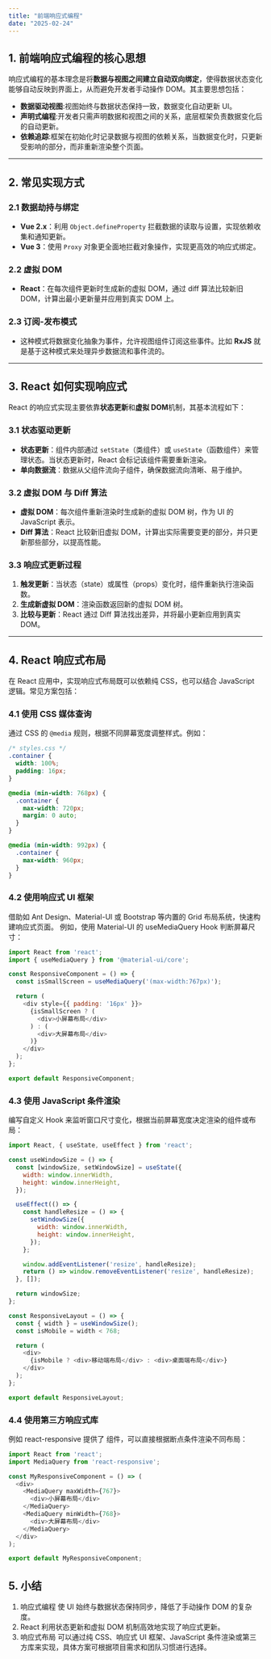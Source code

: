 ```yaml
---
title: "前端响应式编程"
date: "2025-02-24"
---
```


## 1. 前端响应式编程的核心思想

响应式编程的基本理念是将**数据与视图之间建立自动双向绑定**，使得数据状态变化能够自动反映到界面上，从而避免开发者手动操作 DOM。其主要思想包括：

- **数据驱动视图**:视图始终与数据状态保持一致，数据变化自动更新 UI。
- **声明式编程**:开发者只需声明数据和视图之间的关系，底层框架负责数据变化后的自动更新。
- **依赖追踪**:框架在初始化时记录数据与视图的依赖关系，当数据变化时，只更新受影响的部分，而非重新渲染整个页面。

---

## 2. 常见实现方式

### 2.1 数据劫持与绑定

- **Vue 2.x**：利用 `Object.defineProperty` 拦截数据的读取与设置，实现依赖收集和通知更新。
- **Vue 3**：使用 `Proxy` 对象更全面地拦截对象操作，实现更高效的响应式绑定。

### 2.2 虚拟 DOM

- **React**：在每次组件更新时生成新的虚拟 DOM，通过 diff 算法比较新旧 DOM，计算出最小更新量并应用到真实 DOM 上。

### 2.3 订阅-发布模式

- 这种模式将数据变化抽象为事件，允许视图组件订阅这些事件。比如 **RxJS** 就是基于这种模式来处理异步数据流和事件流的。

---

## 3. React 如何实现响应式

React 的响应式实现主要依靠**状态更新**和**虚拟 DOM**机制，其基本流程如下：

### 3.1 状态驱动更新

- **状态更新**：组件内部通过 `setState`（类组件）或 `useState`（函数组件）来管理状态。当状态更新时，React 会标记该组件需要重新渲染。
- **单向数据流**：数据从父组件流向子组件，确保数据流向清晰、易于维护。

### 3.2 虚拟 DOM 与 Diff 算法

- **虚拟 DOM**：每次组件重新渲染时生成新的虚拟 DOM 树，作为 UI 的 JavaScript 表示。
- **Diff 算法**：React 比较新旧虚拟 DOM，计算出实际需要变更的部分，并只更新那些部分，以提高性能。

### 3.3 响应式更新过程

1. **触发更新**：当状态（state）或属性（props）变化时，组件重新执行渲染函数。
2. **生成新虚拟 DOM**：渲染函数返回新的虚拟 DOM 树。
3. **比较与更新**：React 通过 Diff 算法找出差异，并将最小更新应用到真实 DOM。

---

## 4. React 响应式布局

在 React 应用中，实现响应式布局既可以依赖纯 CSS，也可以结合 JavaScript 逻辑。常见方案包括：

### 4.1 使用 CSS 媒体查询

通过 CSS 的 `@media` 规则，根据不同屏幕宽度调整样式。例如：

```css
/* styles.css */
.container {
  width: 100%;
  padding: 16px;
}

@media (min-width: 768px) {
  .container {
    max-width: 720px;
    margin: 0 auto;
  }
}

@media (min-width: 992px) {
  .container {
    max-width: 960px;
  }
}
```

### 4.2 使用响应式 UI 框架
借助如 Ant Design、Material-UI 或 Bootstrap 等内置的 Grid 布局系统，快速构建响应式页面。
例如，使用 Material-UI 的 useMediaQuery Hook 判断屏幕尺寸：

```javaScript
import React from 'react';
import { useMediaQuery } from '@material-ui/core';

const ResponsiveComponent = () => {
  const isSmallScreen = useMediaQuery('(max-width:767px)');

  return (
    <div style={{ padding: '16px' }}>
      {isSmallScreen ? (
        <div>小屏幕布局</div>
      ) : (
        <div>大屏幕布局</div>
      )}
    </div>
  );
};

export default ResponsiveComponent;
```

### 4.3 使用 JavaScript 条件渲染
编写自定义 Hook 来监听窗口尺寸变化，根据当前屏幕宽度决定渲染的组件或布局：
```javaScript
import React, { useState, useEffect } from 'react';

const useWindowSize = () => {
  const [windowSize, setWindowSize] = useState({
    width: window.innerWidth,
    height: window.innerHeight,
  });

  useEffect(() => {
    const handleResize = () => {
      setWindowSize({
        width: window.innerWidth,
        height: window.innerHeight,
      });
    };

    window.addEventListener('resize', handleResize);
    return () => window.removeEventListener('resize', handleResize);
  }, []);

  return windowSize;
};

const ResponsiveLayout = () => {
  const { width } = useWindowSize();
  const isMobile = width < 768;

  return (
    <div>
      {isMobile ? <div>移动端布局</div> : <div>桌面端布局</div>}
    </div>
  );
};

export default ResponsiveLayout;
```

### 4.4 使用第三方响应式库
例如 react-responsive 提供了 <MediaQuery> 组件，可以直接根据断点条件渲染不同布局：
```javaScript
import React from 'react';
import MediaQuery from 'react-responsive';

const MyResponsiveComponent = () => (
  <div>
    <MediaQuery maxWidth={767}>
      <div>小屏幕布局</div>
    </MediaQuery>
    <MediaQuery minWidth={768}>
      <div>大屏幕布局</div>
    </MediaQuery>
  </div>
);

export default MyResponsiveComponent;

```

## 5. 小结

1. 响应式编程 使 UI 始终与数据状态保持同步，降低了手动操作 DOM 的复杂度。
2. React 利用状态更新和虚拟 DOM 机制高效地实现了响应式更新。
3. 响应式布局 可以通过纯 CSS、响应式 UI 框架、JavaScript 条件渲染或第三方库来实现，具体方案可根据项目需求和团队习惯进行选择。
